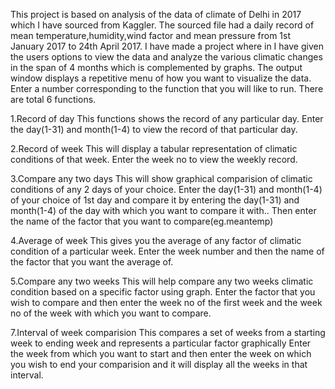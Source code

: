 This project is based on analysis of the data of climate of Delhi in 2017 which I have sourced from Kaggler.
The sourced file had a daily record of mean temperature,humidity,wind factor and mean pressure from 1st January 2017 to 24th April 2017.
I have made a project where in I have given the users options to view the data and analyze the various climatic changes in the span of 4 months which is complemented by graphs.
The output window displays a repetitive menu of how you want to visualize the data. 
Enter a number corresponding to the function that you will like to run.
There are total 6 functions.

1.Record of day
This functions shows the record of any particular day.
Enter the day(1-31) and month(1-4) to view the record of that particular day.

2.Record of week
This will display a tabular representation of climatic conditions of that week.
Enter the week no to view the weekly record.

3.Compare any two days
This will show graphical comparision of climatic conditions of any 2 days of your choice.
Enter the day(1-31) and month(1-4) of your choice of 1st day and compare it by entering the day(1-31) and month(1-4) of the day with which you want to compare it with..
Then enter the name of the factor that you want to compare(eg.meantemp)

4.Average of week
This gives you the average of any factor of climatic condition of a particular week.
Enter the week number and then the name of the factor that you want the average of.

5.Compare any two weeks
This will help compare any two weeks climatic condition based on a specific factor using graph.
Enter the factor that you wish to compare and then enter the week no of the first week and the week no of the week with which you want to compare.

7.Interval of week comparision
This compares a set of weeks from a starting week to ending week and represents a particular factor graphically
Enter the week from which you want to start and then enter the week on which you wish to end your comparision and it will display all the weeks in that interval.
